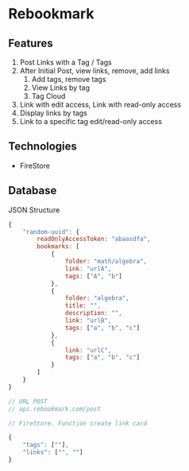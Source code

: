 # Rebookmark

## Features

1. Post Links with a Tag / Tags
1. After Initial Post, view links, remove, add links
    1. Add tags, remove tags
    1. View Links by tag
    1. Tag Cloud
1. Link with edit access, Link with read-only access
1. Display links by tags
1. Link to a specific tag edit/read-only access

## Technologies

- FireStore

## Database

JSON Structure

```js
{
    "random-uuid": {
        readOnlyAccessToken: "abaasdfa",
        bookmarks: [
            {
                folder: "math/algebra",
                link: "urlA",
                tags: ["A", "b"]
            },
            {
                folder: "algebra",
                title: "",
                description: "",
                link: "urlB",
                tags: ["a", "b", "c"]
            },
            {
                link: "urlC",
                tags: ["a", "b", "c"]
            }
        ]
    }
}

```

```js
// URL POST
// api.rebookmark.com/post

// FireStore. Function create link card

{ 
    "tags": [""],
    "links": ["", ""]
}

```




